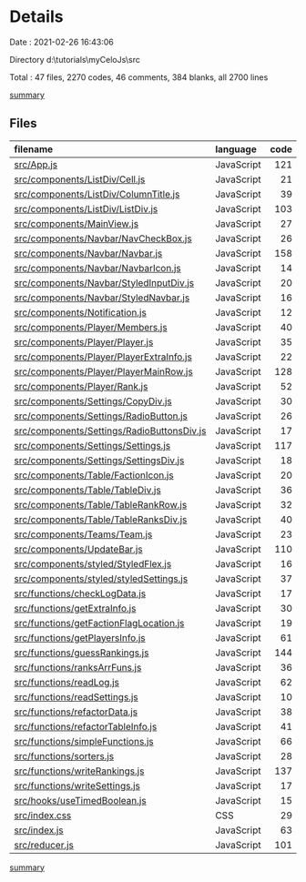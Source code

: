 # Details

Date : 2021-02-26 16:43:06

Directory d:\tutorials\myCeloJs\src

Total : 47 files,  2270 codes, 46 comments, 384 blanks, all 2700 lines

[summary](results.md)

## Files
| filename | language | code | comment | blank | total |
| :--- | :--- | ---: | ---: | ---: | ---: |
| [src/App.js](/src/App.js) | JavaScript | 121 | 7 | 23 | 151 |
| [src/components/ListDiv/Cell.js](/src/components/ListDiv/Cell.js) | JavaScript | 21 | 0 | 3 | 24 |
| [src/components/ListDiv/ColumnTitle.js](/src/components/ListDiv/ColumnTitle.js) | JavaScript | 39 | 0 | 7 | 46 |
| [src/components/ListDiv/ListDiv.js](/src/components/ListDiv/ListDiv.js) | JavaScript | 103 | 0 | 12 | 115 |
| [src/components/MainView.js](/src/components/MainView.js) | JavaScript | 27 | 0 | 5 | 32 |
| [src/components/Navbar/NavCheckBox.js](/src/components/Navbar/NavCheckBox.js) | JavaScript | 26 | 0 | 9 | 35 |
| [src/components/Navbar/Navbar.js](/src/components/Navbar/Navbar.js) | JavaScript | 158 | 0 | 28 | 186 |
| [src/components/Navbar/NavbarIcon.js](/src/components/Navbar/NavbarIcon.js) | JavaScript | 14 | 0 | 3 | 17 |
| [src/components/Navbar/StyledInputDiv.js](/src/components/Navbar/StyledInputDiv.js) | JavaScript | 20 | 0 | 6 | 26 |
| [src/components/Navbar/StyledNavbar.js](/src/components/Navbar/StyledNavbar.js) | JavaScript | 16 | 0 | 3 | 19 |
| [src/components/Notification.js](/src/components/Notification.js) | JavaScript | 12 | 0 | 2 | 14 |
| [src/components/Player/Members.js](/src/components/Player/Members.js) | JavaScript | 40 | 0 | 7 | 47 |
| [src/components/Player/Player.js](/src/components/Player/Player.js) | JavaScript | 35 | 0 | 7 | 42 |
| [src/components/Player/PlayerExtraInfo.js](/src/components/Player/PlayerExtraInfo.js) | JavaScript | 22 | 0 | 7 | 29 |
| [src/components/Player/PlayerMainRow.js](/src/components/Player/PlayerMainRow.js) | JavaScript | 128 | 0 | 16 | 144 |
| [src/components/Player/Rank.js](/src/components/Player/Rank.js) | JavaScript | 52 | 0 | 7 | 59 |
| [src/components/Settings/CopyDiv.js](/src/components/Settings/CopyDiv.js) | JavaScript | 30 | 0 | 7 | 37 |
| [src/components/Settings/RadioButton.js](/src/components/Settings/RadioButton.js) | JavaScript | 26 | 0 | 4 | 30 |
| [src/components/Settings/RadioButtonsDiv.js](/src/components/Settings/RadioButtonsDiv.js) | JavaScript | 17 | 0 | 6 | 23 |
| [src/components/Settings/Settings.js](/src/components/Settings/Settings.js) | JavaScript | 117 | 0 | 20 | 137 |
| [src/components/Settings/SettingsDiv.js](/src/components/Settings/SettingsDiv.js) | JavaScript | 18 | 0 | 5 | 23 |
| [src/components/Table/FactionIcon.js](/src/components/Table/FactionIcon.js) | JavaScript | 20 | 0 | 3 | 23 |
| [src/components/Table/TableDiv.js](/src/components/Table/TableDiv.js) | JavaScript | 36 | 0 | 7 | 43 |
| [src/components/Table/TableRankRow.js](/src/components/Table/TableRankRow.js) | JavaScript | 32 | 0 | 3 | 35 |
| [src/components/Table/TableRanksDiv.js](/src/components/Table/TableRanksDiv.js) | JavaScript | 40 | 0 | 5 | 45 |
| [src/components/Teams/Team.js](/src/components/Teams/Team.js) | JavaScript | 23 | 0 | 3 | 26 |
| [src/components/UpdateBar.js](/src/components/UpdateBar.js) | JavaScript | 110 | 0 | 18 | 128 |
| [src/components/styled/StyledFlex.js](/src/components/styled/StyledFlex.js) | JavaScript | 16 | 4 | 6 | 26 |
| [src/components/styled/styledSettings.js](/src/components/styled/styledSettings.js) | JavaScript | 37 | 0 | 4 | 41 |
| [src/functions/checkLogData.js](/src/functions/checkLogData.js) | JavaScript | 17 | 0 | 1 | 18 |
| [src/functions/getExtraInfo.js](/src/functions/getExtraInfo.js) | JavaScript | 30 | 0 | 10 | 40 |
| [src/functions/getFactionFlagLocation.js](/src/functions/getFactionFlagLocation.js) | JavaScript | 19 | 1 | 1 | 21 |
| [src/functions/getPlayersInfo.js](/src/functions/getPlayersInfo.js) | JavaScript | 61 | 1 | 4 | 66 |
| [src/functions/guessRankings.js](/src/functions/guessRankings.js) | JavaScript | 144 | 4 | 20 | 168 |
| [src/functions/ranksArrFuns.js](/src/functions/ranksArrFuns.js) | JavaScript | 36 | 1 | 4 | 41 |
| [src/functions/readLog.js](/src/functions/readLog.js) | JavaScript | 62 | 0 | 14 | 76 |
| [src/functions/readSettings.js](/src/functions/readSettings.js) | JavaScript | 10 | 1 | 1 | 12 |
| [src/functions/refactorData.js](/src/functions/refactorData.js) | JavaScript | 38 | 20 | 9 | 67 |
| [src/functions/refactorTableInfo.js](/src/functions/refactorTableInfo.js) | JavaScript | 41 | 0 | 4 | 45 |
| [src/functions/simpleFunctions.js](/src/functions/simpleFunctions.js) | JavaScript | 66 | 0 | 5 | 71 |
| [src/functions/sorters.js](/src/functions/sorters.js) | JavaScript | 28 | 0 | 5 | 33 |
| [src/functions/writeRankings.js](/src/functions/writeRankings.js) | JavaScript | 137 | 3 | 18 | 158 |
| [src/functions/writeSettings.js](/src/functions/writeSettings.js) | JavaScript | 17 | 0 | 3 | 20 |
| [src/hooks/useTimedBoolean.js](/src/hooks/useTimedBoolean.js) | JavaScript | 15 | 0 | 4 | 19 |
| [src/index.css](/src/index.css) | CSS | 29 | 0 | 8 | 37 |
| [src/index.js](/src/index.js) | JavaScript | 63 | 2 | 23 | 88 |
| [src/reducer.js](/src/reducer.js) | JavaScript | 101 | 2 | 14 | 117 |

[summary](results.md)
